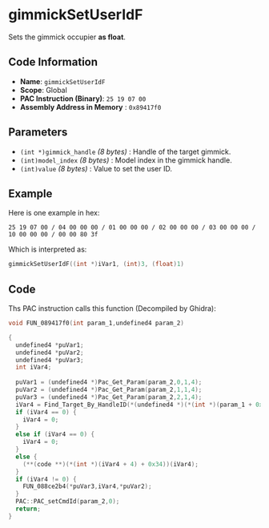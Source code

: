 # gimmickSetUserIdF

Sets the gimmick occupier **as float**.

## Code Information

- **Name**: `gimmickSetUserIdF`
- **Scope**: Global
- **PAC Instruction (Binary)**: `25 19 07 00`
- **Assembly Address in Memory** : `0x89417f0`

## Parameters

- `(int *)gimmick_handle` *(8 bytes)* : Handle of the target gimmick.
- `(int)model_index` *(8 bytes)* : Model index in the gimmick handle.
- `(int)value` *(8 bytes)* : Value to set the user ID.

## Example

Here is one example in hex:

```25 19 07 00 / 04 00 00 00 / 01 00 00 00 / 02 00 00 00 / 03 00 00 00 / 10 00 00 00 / 00 00 80 3f```

Which is interpreted as:

```c
gimmickSetUserIdF((int *)iVar1, (int)3, (float)1)
```

## Code

Ths PAC instruction calls this function (Decompiled by Ghidra):

```c
void FUN_089417f0(int param_1,undefined4 param_2)

{
  undefined4 *puVar1;
  undefined4 *puVar2;
  undefined4 *puVar3;
  int iVar4;
  
  puVar1 = (undefined4 *)Pac_Get_Param(param_2,0,1,4);
  puVar2 = (undefined4 *)Pac_Get_Param(param_2,1,1,4);
  puVar3 = (undefined4 *)Pac_Get_Param(param_2,2,1,4);
  iVar4 = Find_Target_By_HandleID(*(undefined4 *)(*(int *)(param_1 + 0x10) + 0xe8),*puVar1,1);
  if (iVar4 == 0) {
    iVar4 = 0;
  }
  else if (iVar4 == 0) {
    iVar4 = 0;
  }
  else {
    (**(code **)(*(int *)(iVar4 + 4) + 0x34))(iVar4);
  }
  if (iVar4 != 0) {
    FUN_088ce2b4(*puVar3,iVar4,*puVar2);
  }
  PAC::PAC_setCmdId(param_2,0);
  return;
}
```

